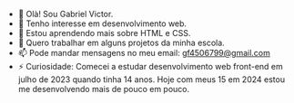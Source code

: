 - 👋 Olà! Sou Gabriel Victor.
- 👀 Tenho interesse em desenvolvimento web.
- 🌱 Estou aprendendo mais sobre HTML e CSS.
- 💞️ Quero trabalhar em alguns projetos da minha escola.
- 📫 Pode mandar mensagens no meu email: gf4506799@gmail.com
- ⚡ Curiosidade: Comecei a estudar desenvolvimento web front-end em julho de 2023 quando tinha 14 anos. Hoje com meus 15 em 2024 estou me desenvolvendo mais de pouco em pouco.

<!---
Gabriel-crypit/Gabriel-crypit is a ✨ special ✨ repository because its `README.md` (this file) appears on your GitHub profile.
You can click the Preview link to take a look at your changes.
--->
